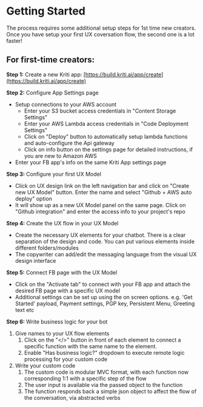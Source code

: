 # Getting Started

The process requires some additional setup steps for 1st time new creators. Once you have setup your first UX coversation flow, the second one is a lot faster! 

## For first-time creators:

**Step 1:** Create a new Kriti app: [https://build.kriti.ai/app/create](https://build.kriti.ai/app/create)

**Step 2:** Configure App Settings page

* Setup connections to your AWS account
  * Enter your S3 bucket access credentials in "Content Storage Settings"
  * Enter your AWS Lambda access credentials  in  "Code Deployment Settings"
  * Click on "Deploy" button to automatically setup lambda functions and auto-configure the Api gateway
  * Click on info button on the settings page for detailed instructions, if you are new to Amazon AWS
* Enter your FB app's info on the same Kriti App settings page

**Step 3:** Configure your first UX Model

* Click on UX design link on the left navigation bar and click on "Create new UX Model" button. Enter the name and select "Github + AWS auto deploy" option
* It will show up as a new UX Model panel on the same page. Click on "Github integration" and enter the access info to your project's repo

**Step 4:** Create the UX flow in your UX Model

* Create the necessary UX elements for your chatbot. There is a clear separation of the design and code. You can put various elements inside different folders/modules
* The copywriter can add/edit the messaging language from the visual UX design interface

**Step 5:** Connect FB page with the UX Model

* Click on the "Activate tab" to connect with your FB app and attach the desired FB page with a specific UX model
* Additional settings can be set up using the on screen options. e.g. 'Get Started' payload, Payment settings, PGP key, Persistent Menu, Greeting text etc

**Step 6:** Write business logic for your bot

1. Give names to your UX flow elements
   1. Click on the "&lt;/&gt;" button in front of each element to connect a specific function with the same name to the element.
   2. Enable "Has business logic?" dropdown to execute remote logic processing for your custom code
2. Write your custom code
   1. The custom code is modular MVC format, with each function now corresponding 1:1 with a specific step of the flow
   2. The user input is available via the passed object to the function
   3. The function responds back a simple json object to affect the flow of the conversation, via abstracted verbs



